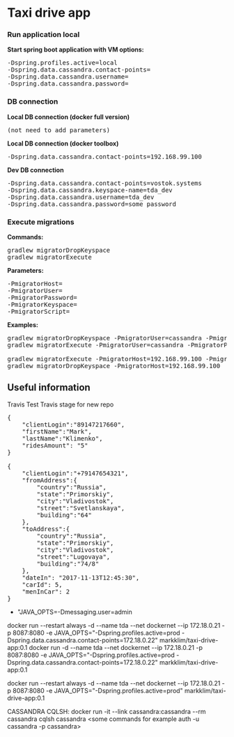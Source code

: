 # Taxi drive app

### Run application local
**Start spring boot application with VM options:**
<pre>
-Dspring.profiles.active=local 
-Dspring.data.cassandra.contact-points=
-Dspring.data.cassandra.username=
-Dspring.data.cassandra.password=
</pre>

### DB connection
**Local DB connection (docker full version)**
<pre>
(not need to add parameters)
</pre>

**Local DB connection (docker toolbox)**
<pre>
-Dspring.data.cassandra.contact-points=192.168.99.100
</pre>

**Dev DB connection**
<pre>
-Dspring.data.cassandra.contact-points=vostok.systems
-Dspring.data.cassandra.keyspace-name=tda_dev
-Dspring.data.cassandra.username=tda_dev
-Dspring.data.cassandra.password=some_password
</pre>

### Execute migrations
**Commands:**
<pre>
gradlew migratorDropKeyspace
gradlew migratorExecute
</pre>

**Parameters:**
<pre>
-PmigratorHost=
-PmigratorUser= 
-PmigratorPassword= 
-PmigratorKeyspace=
-PmigratorScript=
</pre>

**Examples:**
<pre>
gradlew migratorDropKeyspace -PmigratorUser=cassandra -PmigratorPassword=cassandra 
gradlew migratorExecute -PmigratorUser=cassandra -PmigratorPassword=cassandra -PmigratorScript=db/src/main/resources/scripts/migrations

gradlew migratorExecute -PmigratorHost=192.168.99.100 -PmigratorScript=db/src/main/resources/scripts/migrations
gradlew migratorDropKeyspace -PmigratorHost=192.168.99.100
</pre>


## Useful information 

Travis
Test Travis stage for new repo
<pre>
{
	"clientLogin":"89147217660",
	"firstName":"Mark",
	"lastName":"Klimenko",
	"ridesAmount": "5"
}

{
	"clientLogin":"+79147654321",
	"fromAddress":{
		"country":"Russia",
		"state":"Primorskiy",
		"city":"Vladivostok",
		"street":"Svetlanskaya",
		"building":"64"
	},
	"toAddress":{
		"country":"Russia",
		"state":"Primorskiy",
		"city":"Vladivostok",
		"street":"Lugovaya",
		"building":"74/8"
	},
	"dateIn": "2017-11-13T12:45:30",
	"carId": 5,
	"menInCar": 2
}
</pre>


- "JAVA_OPTS=-Dmessaging.user=admin

docker run --restart always -d --name tda --net dockernet --ip 172.18.0.21 -p 8087:8080 -e JAVA_OPTS="-Dspring.profiles.active=prod -Dspring.data.cassandra.contact-points=172.18.0.22" markklim/taxi-drive-app:0.1
docker run -d --name tda --net dockernet --ip 172.18.0.21 -p 8087:8080 -e JAVA_OPTS="-Dspring.profiles.active=prod -Dspring.data.cassandra.contact-points=172.18.0.22" markklim/taxi-drive-app:0.1

docker run --restart always -d --name tda --net dockernet --ip 172.18.0.21 -p 8087:8080 -e JAVA_OPTS="-Dspring.profiles.active=prod" markklim/taxi-drive-app:0.1

CASSANDRA CQLSH:
docker run -it --link cassandra:cassandra --rm cassandra cqlsh cassandra <some commands for example auth -u cassandra -p cassandra>

